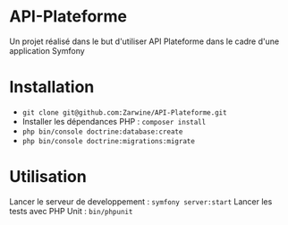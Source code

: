 # API-Plateforme
Un projet réalisé dans le but d'utiliser API Plateforme dans le cadre d'une application Symfony

# Installation
- `git clone git@github.com:Zarwine/API-Plateforme.git`
- Installer les dépendances PHP : `composer install`
- `php bin/console doctrine:database:create`
- `php bin/console doctrine:migrations:migrate`

# Utilisation
Lancer le serveur de developpement : `symfony server:start`
Lancer les tests avec PHP Unit : `bin/phpunit`
